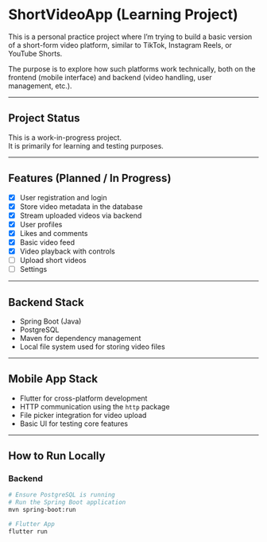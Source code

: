 # ShortVideoApp (Learning Project)

This is a personal practice project where I’m trying to build a basic version of a short-form video platform, similar to TikTok, Instagram Reels, or YouTube Shorts.

The purpose is to explore how such platforms work technically, both on the frontend (mobile interface) and backend (video handling, user management, etc.).

---

## Project Status

This is a work-in-progress project.  
It is primarily for learning and testing purposes.

---

## Features (Planned / In Progress)

- [X] User registration and login
- [X] Store video metadata in the database
- [X] Stream uploaded videos via backend
- [X] User profiles
- [X] Likes and comments
- [X] Basic video feed
- [X] Video playback with controls
- [ ] Upload short videos
- [ ] Settings

---

## Backend Stack

- Spring Boot (Java)
- PostgreSQL
- Maven for dependency management
- Local file system used for storing video files

---

## Mobile App Stack

- Flutter for cross-platform development
- HTTP communication using the `http` package
- File picker integration for video upload
- Basic UI for testing core features

---

## How to Run Locally

### Backend
```bash
# Ensure PostgreSQL is running
# Run the Spring Boot application
mvn spring-boot:run

# Flutter App
flutter run
